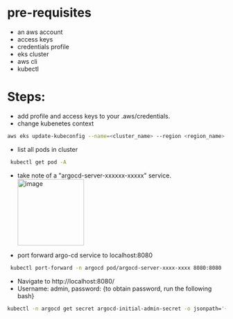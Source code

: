 # pre-requisites
- an aws account
- access keys
- credentials profile
- eks cluster
- aws cli
- kubectl

# Steps:
- add profile and access keys to your .aws/credentials.
- change kubenetes context
```bash
aws eks update-kubeconfig --name=<cluster_name> --region <region_name> --profile="<credentials_profile_name>"
```
-  list all pods in cluster
```bash
 kubectl get pod -A
```
- take note of a "argocd-server-xxxxxx-xxxxx" service.<br>
  <img width="153" alt="image" src="https://github.com/user-attachments/assets/2dc529f2-b19f-4e00-9d9d-f6d64c88395f" />

- port forward argo-cd service to localhost:8080
``` bash
 kubectl port-forward -n argocd pod/argocd-server-xxxx-xxxx 8080:8080
```
- Navigate to http://localhost:8080/
- Username: admin, password: {to obtain password, run the following bash}
```bash
kubectl -n argocd get secret argocd-initial-admin-secret -o jsonpath='{.data.password}' | base64 -d
```
